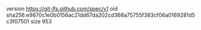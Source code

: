 version https://git-lfs.github.com/spec/v1
oid sha256:e9870c1e0b0156ac21dd67da202cd368a75755f383cf06a0169281d5c3f07501
size 953

